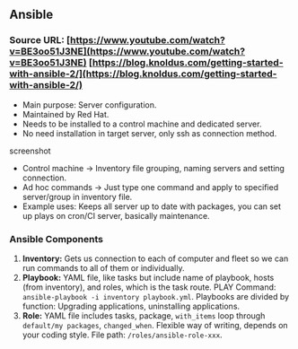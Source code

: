 ## Ansible

### Source URL: [https://www.youtube.com/watch?v=BE3oo51J3NE](https://www.youtube.com/watch?v=BE3oo51J3NE) [https://blog.knoldus.com/getting-started-with-ansible-2/](https://blog.knoldus.com/getting-started-with-ansible-2/)

- Main purpose: Server configuration.
- Maintained by Red Hat.
- Needs to be installed to a control machine and dedicated server.
- No need installation in target server, only ssh as connection method.

screenshot

- Control machine -> Inventory file grouping, naming servers and setting connection.
- Ad hoc commands -> Just type one command and apply to specified server/group in inventory file.
- Example uses: Keeps all server up to date with packages, you can set up plays on cron/CI server, basically maintenance.

### Ansible Components
1. **Inventory:** Gets us connection to each of computer and fleet so we can run commands to all of them or individually.
2. **Playbook:** YAML file, like tasks but include name of playbook, hosts (from inventory), and roles, which is the task route. PLAY Command: `ansible-playbook -i inventory playbook.yml`. Playbooks are divided by function: Upgrading applications, uninstalling applications.
3. **Role:** YAML file includes tasks, package, `with_items` loop through `default/my packages`, `changed_when`. Flexible way of writing, depends on your coding style. File path: `/roles/ansible-role-xxx`.	
<!--stackedit_data:
eyJoaXN0b3J5IjpbLTIzMTc4MjE4OV19
-->